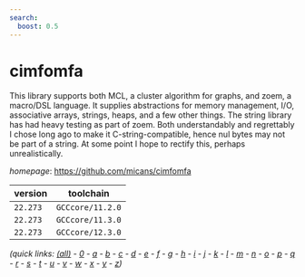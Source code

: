 ```yaml
---
search:
  boost: 0.5
---
```

# cimfomfa

This library supports both MCL, a cluster algorithm for graphs, and zoem, a macro/DSL language. It supplies abstractions for memory management, I/O, associative arrays, strings, heaps, and a few other things. The string library has had heavy testing as part of zoem. Both understandably and regrettably I chose long ago to make it C-string-compatible, hence nul bytes may not be part of a string. At some point I hope to rectify this, perhaps unrealistically.

*homepage*: <https://github.com/micans/cimfomfa>

version | toolchain
--------|----------
``22.273`` | ``GCCcore/11.2.0``
``22.273`` | ``GCCcore/11.3.0``
``22.273`` | ``GCCcore/12.3.0``


*(quick links: [(all)](../index.md) - [0](../0/index.md) - [a](../a/index.md) - [b](../b/index.md) - [c](../c/index.md) - [d](../d/index.md) - [e](../e/index.md) - [f](../f/index.md) - [g](../g/index.md) - [h](../h/index.md) - [i](../i/index.md) - [j](../j/index.md) - [k](../k/index.md) - [l](../l/index.md) - [m](../m/index.md) - [n](../n/index.md) - [o](../o/index.md) - [p](../p/index.md) - [q](../q/index.md) - [r](../r/index.md) - [s](../s/index.md) - [t](../t/index.md) - [u](../u/index.md) - [v](../v/index.md) - [w](../w/index.md) - [x](../x/index.md) - [y](../y/index.md) - [z](../z/index.md))*

